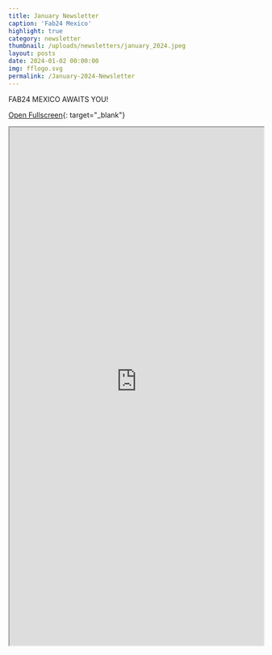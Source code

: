 ```yaml
---
title: January Newsletter
caption: 'Fab24 Mexico'
highlight: true
category: newsletter
thumbnail: /uploads/newsletters/january_2024.jpeg
layout: posts
date: 2024-01-02 00:00:00
img: fflogo.svg
permalink: /January-2024-Newsletter
---
```


FAB24 MEXICO AWAITS YOU!

[Open Fullscreen](https://us19.campaign-archive.com/?u=703cd11616d78536ae5d303eb&id=ad0362056e){: target="_blank"}

<iframe src="https://us19.campaign-archive.com/?u=703cd11616d78536ae5d303eb&id=ad0362056e" style="max-width: 1024px; width: 100%; margin: 0 auto; height: 1024px"></iframe>
